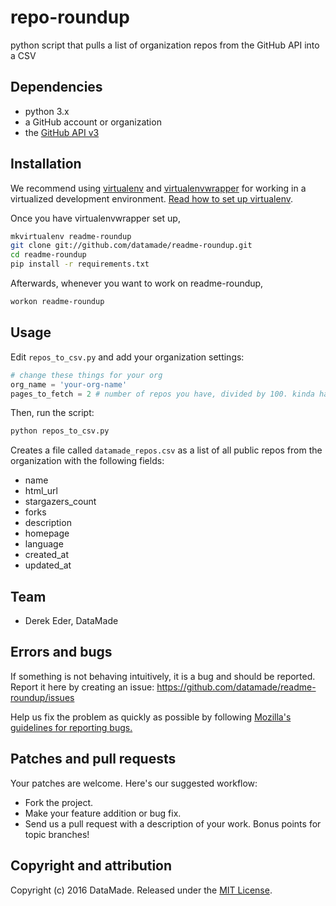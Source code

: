 # repo-roundup

python script that pulls a list of organization repos from the GitHub API into a CSV 

## Dependencies

* python 3.x
* a GitHub account or organization
* the [GitHub API v3](https://developer.github.com/v3/)

## Installation
We recommend using [virtualenv](http://virtualenv.readthedocs.org/en/latest/virtualenv.html) and [virtualenvwrapper](http://virtualenvwrapper.readthedocs.org/en/latest/install.html) for working in a virtualized development environment. [Read how to set up virtualenv](http://docs.python-guide.org/en/latest/dev/virtualenvs/).

Once you have virtualenvwrapper set up,

```bash
mkvirtualenv readme-roundup
git clone git://github.com/datamade/readme-roundup.git
cd readme-roundup
pip install -r requirements.txt
```

Afterwards, whenever you want to work on readme-roundup,

```bash
workon readme-roundup
```

## Usage

Edit `repos_to_csv.py` and add your organization settings:

```python
# change these things for your org
org_name = 'your-org-name'
pages_to_fetch = 2 # number of repos you have, divided by 100. kinda hack-y!
```

Then, run the script:

```bash
python repos_to_csv.py
```

Creates a file called `datamade_repos.csv` as a list of all public repos from the organization with the following fields:

* name
* html_url
* stargazers_count
* forks
* description
* homepage
* language
* created_at
* updated_at

## Team

* Derek Eder, DataMade

## Errors and bugs

If something is not behaving intuitively, it is a bug and should be reported.
Report it here by creating an issue: https://github.com/datamade/readme-roundup/issues

Help us fix the problem as quickly as possible by following [Mozilla's guidelines for reporting bugs.](https://developer.mozilla.org/en-US/docs/Mozilla/QA/Bug_writing_guidelines#General_Outline_of_a_Bug_Report)

## Patches and pull requests

Your patches are welcome. Here's our suggested workflow:

* Fork the project.
* Make your feature addition or bug fix.
* Send us a pull request with a description of your work. Bonus points for topic branches!

## Copyright and attribution

Copyright (c) 2016 DataMade. Released under the [MIT License](https://github.com/datamade/readme-roundup/blob/master/LICENSE).

